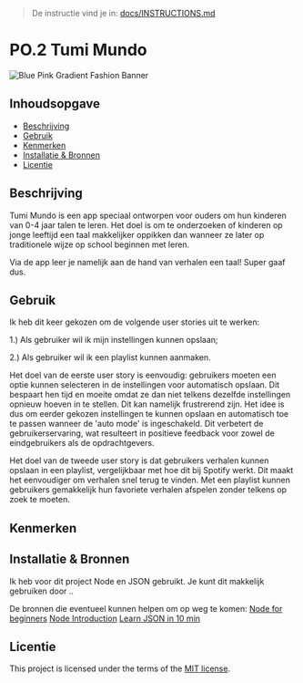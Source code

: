 > De instructie vind je in: [docs/INSTRUCTIONS.md](docs/INSTRUCTIONS.md)

# PO.2 Tumi Mundo
![Blue Pink Gradient Fashion Banner](https://github.com/MisahSaid/user-experience-enhanced-website/assets/144008464/a6e62262-213f-47ae-9059-938ecdfc0d23)

## Inhoudsopgave

  * [Beschrijving](#beschrijving)
  * [Gebruik](#gebruik)
  * [Kenmerken](#kenmerken)
  * [Installatie & Bronnen](#installatie)
  * [Licentie](#licentie)

## Beschrijving
Tumi Mundo is een app speciaal ontworpen voor ouders om hun kinderen van 0-4 jaar talen te leren. Het doel is om te onderzoeken of kinderen op jonge leeftijd een taal makkelijker oppikken dan wanneer ze later op traditionele wijze op school beginnen met leren.

Via de app leer je namelijk aan de hand van verhalen een taal! Super gaaf dus. 

## Gebruik
Ik heb dit keer gekozen om de volgende user stories uit te werken:

1.) Als gebruiker wil ik mijn instellingen kunnen opslaan;

2.) Als gebruiker wil ik een playlist kunnen aanmaken. 

Het doel van de eerste user story is eenvoudig: gebruikers moeten een optie kunnen selecteren in de instellingen voor automatisch opslaan. Dit bespaart hen tijd en moeite omdat ze dan niet telkens dezelfde instellingen opnieuw hoeven in te stellen. Dit kan namelijk frustrerend zijn. Het idee is dus om eerder gekozen instellingen te kunnen opslaan en automatisch toe te passen wanneer de 'auto mode' is ingeschakeld. Dit verbetert de gebruikerservaring, wat resulteert in positieve feedback voor zowel de eindgebruikers als de opdrachtgevers.

Het doel van de tweede user story is dat gebruikers verhalen kunnen opslaan in een playlist, vergelijkbaar met hoe dit bij Spotify werkt. Dit maakt het eenvoudiger om verhalen snel terug te vinden. Met een playlist kunnen gebruikers gemakkelijk hun favoriete verhalen afspelen zonder telkens op zoek te moeten.

## Kenmerken
<!-- Bij Kenmerken staat welke technieken zijn gebruikt en hoe. Wat is de HTML structuur? Wat zijn de belangrijkste dingen in CSS? Wat is er met JS gedaan en hoe? Misschien heb je iets met NodeJS gedaan, of heb je een framwork of library gebruikt? -->

## Installatie & Bronnen
Ik heb voor dit project Node en JSON gebruikt. Je kunt dit makkelijk gebruiken door ..

De bronnen die eventueel kunnen helpen om op weg te komen:
[Node for beginners](https://www.youtube.com/watch?v=ENrzD9HAZK4) 
[Node Introduction](https://nodejs.org/en/learn/getting-started/introduction-to-nodejs) 
[Learn JSON in 10 min](https://www.youtube.com/watch?v=iiADhChRriM&t=513s) 

## Licentie

This project is licensed under the terms of the [MIT license](./LICENSE).
